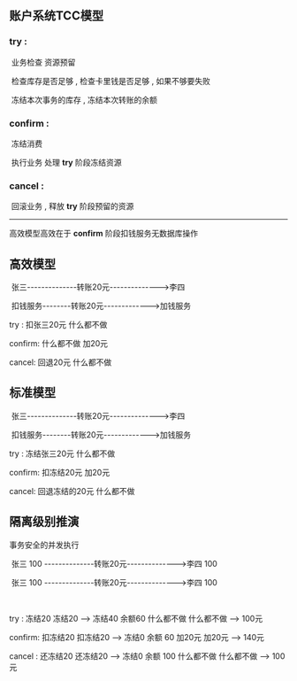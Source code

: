## 账户系统TCC模型

### try : 

​	业务检查  资源预留

​	检查库存是否足够 , 检查卡里钱是否足够 , 如果不够要失败

​	冻结本次事务的库存 , 冻结本次转账的余额

### confirm : 

​	冻结消费

​	执行业务  处理 **try** 阶段冻结资源 

### cancel : 

​	回滚业务 , 释放 **try** 阶段预留的资源

---

高效模型高效在于 **confirm** 阶段扣钱服务无数据库操作

## 高效模型

​                  张三--------------转账20元-------------->李四

​                  扣钱服务--------转账20元------------->加钱服务

try :           扣张三20元                                     什么都不做

confirm:   什么都不做                                          加20元

cancel:      回退20元                                         什么都不做

 

## 标准模型

​                  张三--------------转账20元-------------->李四

​                  扣钱服务--------转账20元------------->加钱服务

try :           冻结张三20元                                  什么都不做

confirm:   扣冻结20元                                        加20元

cancel:      回退冻结的20元                              什么都不做



## 隔离级别推演

事务安全的并发执行

​                  张三 100 --------------转账20元-------------->李四 100

​                  张三 100 --------------转账20元-------------->李四 100

​            

try :         冻结20       冻结20      -->  冻结40 余额60        什么都不做  什么都不做 -->  100元 

confirm: 扣冻结20   扣冻结20  -->   冻结0 余额 60         加20元           加20元      -->  140元

cancel :   还冻结20   还冻结20  -->   冻结0 余额 100      什么都不做  什么都不做 -->  100元 

